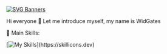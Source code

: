 [![SVG Banners](https://svg-banners.vercel.app/api?type=glitch&text1=Bot-Codes&width=800&height=200)](https://github.com/Akshay090/svg-banners)

Hi everyone 👋 Let me introduce myself, my name is WidGates

🥇 Main Skills:

[![My Skills](https://skillicons.dev/icons?i=cpp,c,androidstudio,visualstudio,)](https://skillicons.dev)
